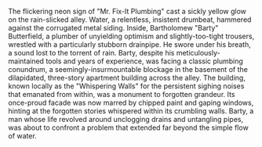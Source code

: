The flickering neon sign of "Mr. Fix-It Plumbing" cast a sickly yellow glow on the rain-slicked alley.  Water, a relentless, insistent drumbeat, hammered against the corrugated metal siding.  Inside, Bartholomew "Barty" Butterfield, a plumber of unyielding optimism and slightly-too-tight trousers, wrestled with a particularly stubborn drainpipe.  He swore under his breath, a sound lost to the torrent of rain.  Barty, despite his meticulously-maintained tools and years of experience, was facing a classic plumbing conundrum, a seemingly-insurmountable blockage in the basement of the dilapidated, three-story apartment building across the alley.  The building, known locally as the "Whispering Walls" for the persistent sighing noises that emanated from within, was a monument to forgotten grandeur.  Its once-proud facade was now marred by chipped paint and gaping windows, hinting at the forgotten stories whispered within its crumbling walls.  Barty, a man whose life revolved around unclogging drains and untangling pipes, was about to confront a problem that extended far beyond the simple flow of water.
